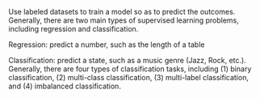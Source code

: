 Use labeled datasets to train a model so as to predict the outcomes. Generally, there are two main types of supervised learning problems, including regression and classification.

Regression: predict a number, such as the length of a table

Classification: predict a state, such as a music genre (Jazz, Rock, etc.). Generally, there are four types of classification tasks, including (1) binary classification, (2) multi-class classification, (3) multi-label classification, and (4) imbalanced classification. 
